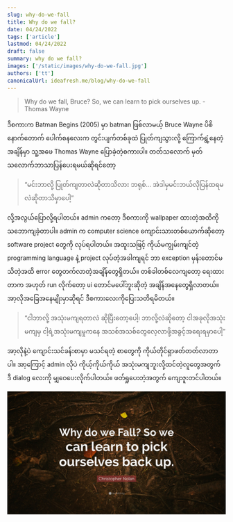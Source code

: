 ```yaml
---
slug: why-do-we-fall
title: Why do we fall?
date: 04/24/2022
tags: ['article']
lastmod: 04/24/2022
draft: false
summary: why do we fall?
images: ['/static/images/why-do-we-fall.jpg']
authors: ['tt']
canonicalUrl: ideafresh.me/blog/why-do-we-fall
---
```

> Why do we fall, Bruce? So, we can learn to pick ourselves up.
> -Thomas Wayne


ဒီစကားက Batman Begins (2005) မှာ batman ဖြစ်လာမယ့် Bruce Wayne ပိစိနောက်တောက် ပေါက်စနလေးက တွင်းပျက်တစ်ခုထဲ ပြုတ်ကျသွားလို့ ကြောက်ရွံ့နေတဲ့အချိန်မှာ သူ့အဖေ Thomas Wayne ပြောခဲ့တဲ့စကားပါ။ တတ်သလောက် မှတ်သလောက်ဘာသာပြန်ပေးရမယ်ဆိုရင်တော့ 
> “မင်းဘာလို့ ပြုတ်ကျတာလဲဆိုတာသိလား ဘရုစ်… အဲဒါမှမင်းဘယ်လိုပြန်ထရမလဲဆိုတာသိမှာပေါ့”

လို့အလွယ်ပြောလို့ရပါတယ်။ admin ကတော့ ဒီစကားကို wallpaper ထားတဲ့အထိကို သဘောကျခဲ့တာပါ။ admin က computer science ကျောင်းသားတစ်ယောက်ဆိုတော့ software project တွေကို လုပ်ရပါတယ်။ အထူးသဖြင့် ကိုယ်မကျွမ်းကျင်တဲ့ programming language နဲ့ project လုပ်တဲ့အခါကျရင် ဘာ exception မှန်းတောင်မသိတဲ့အထိ error တွေတက်လာတဲ့အချိန်တွေရှိတယ်။ တစ်ခါတစ်လေကျတော့ ရေးထားတာက အဟုတ် run လိုက်တော့ ui တောင်မပေါ်ဘူးဆိုတဲ့ အချိန်အနေတွေရှိလာတယ်။ အာ့လိုအခြေအနေမျိုးမှာဆိုရင် ဒီစကားလေးကိုပြေးသတိရမိတယ်။ 

>“ငါဘာလို့ အသုံးမကျရတာလဲ ဆိုပြီးတော့ပေါ့၊ ဘာလို့လဲဆိုတော့ ငါအခုလိုအသုံးမကျမှ ငါ့ရဲ့အသုံးမကျမှုကနေ အသစ်အသစ်တွေလေ့လာဖို့အခွင့်အရေးရမှာပေါ့”

အာ့လိုနဲ့ပဲ ကျောင်းသင်ခန်းစာမှာ မသင်ရတဲ့ စာတွေကို ကိုယ်တိုင်ရှာဖတ်တတ်လာတာပါ။ အာ့ကြောင့် admin လိုပဲ ကိုယ့်ကိုယ်ကိုယ် အသုံးမကျဘူးလို့ထင်တဲ့လူတွေအတွက် ဒီ dialog လေးကို မျှဝေပေးလိုက်ပါတယ်။ ဖတ်ရှုပေးတဲ့အတွက် ကျေးဇူးတင်ပါတယ်။

![why-do-we-fall](/static/images/why-do-we-fall.jpg)